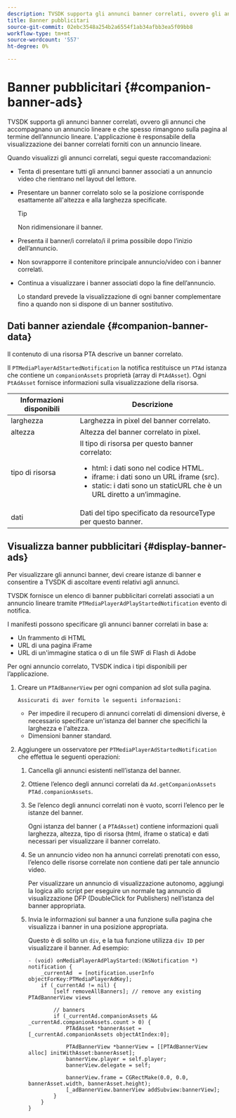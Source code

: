 ```yaml
---
description: TVSDK supporta gli annunci banner correlati, ovvero gli annunci che accompagnano un annuncio lineare e che spesso rimangono sulla pagina al termine dell’annuncio lineare. L'applicazione è responsabile della visualizzazione dei banner correlati forniti con un annuncio lineare.
title: Banner pubblicitari
source-git-commit: 02ebc3548a254b2a6554f1ab34afbb3ea5f09bb8
workflow-type: tm+mt
source-wordcount: '557'
ht-degree: 0%

---
```


# Banner pubblicitari {#companion-banner-ads}

TVSDK supporta gli annunci banner correlati, ovvero gli annunci che accompagnano un annuncio lineare e che spesso rimangono sulla pagina al termine dell’annuncio lineare. L&#39;applicazione è responsabile della visualizzazione dei banner correlati forniti con un annuncio lineare.

Quando visualizzi gli annunci correlati, segui queste raccomandazioni:

* Tenta di presentare tutti gli annunci banner associati a un annuncio video che rientrano nel layout del lettore.
* Presentare un banner correlato solo se la posizione corrisponde esattamente all&#39;altezza e alla larghezza specificate.

  >[!TIP]
  >
  >Non ridimensionare il banner.

* Presenta il banner/i correlato/i il prima possibile dopo l’inizio dell’annuncio.
* Non sovrapporre il contenitore principale annuncio/video con i banner correlati.
* Continua a visualizzare i banner associati dopo la fine dell’annuncio.

  Lo standard prevede la visualizzazione di ogni banner complementare fino a quando non si dispone di un banner sostitutivo.

## Dati banner aziendale {#companion-banner-data}

Il contenuto di una risorsa PTA descrive un banner correlato.

<!--<a id="section_D730B4FD6FD749E9860B6A07FC110552"></a>-->

Il `PTMediaPlayerAdStartedNotification` la notifica restituisce un `PTAd` istanza che contiene un `companionAssets` proprietà (array di `PtAdAsset`).
Ogni `PtAdAsset` fornisce informazioni sulla visualizzazione della risorsa.

<table id="table_760C885E2DCA4BE983CC57FDA7BD5B14"> 
 <thead> 
  <tr> 
   <th colname="col1" class="entry"><b>Informazioni disponibili</b></th> 
   <th colname="col2" class="entry"><b>Descrizione</b></th> 
  </tr> 
 </thead>
 <tbody> 
  <tr> 
   <td colname="col1"> larghezza </td> 
   <td colname="col2"> Larghezza in pixel del banner correlato. </td> 
  </tr> 
  <tr> 
   <td colname="col1"> altezza </td> 
   <td colname="col2"> Altezza del banner correlato in pixel. </td> 
  </tr> 
  <tr> 
   <td colname="col1"> tipo di risorsa </td> 
   <td colname="col2">Il tipo di risorsa per questo banner correlato: 
    <ul id="ul_A067787FE49E4B6095BE0AC1D447DBB3"> 
     <li id="li_02B7224C67004095B3F6E50FD21E507E">html: i dati sono nel codice HTML. </li> 
     <li id="li_5F37E14472424F808C6094F42009E676">iframe: i dati sono un URL iframe (src). </li> 
     <li id="li_76B945007CE842158B5125422765E0B2">static: i dati sono un staticURL che è un URL diretto a un’immagine. </li> 
    </ul> </td> 
  </tr> 
  <tr> 
   <td colname="col1"> dati </td> 
   <td colname="col2"> Dati del tipo specificato da <span class="codeph">resourceType</span> per questo banner. </td> 
  </tr> 
 </tbody> 
</table>

## Visualizza banner pubblicitari {#display-banner-ads}

Per visualizzare gli annunci banner, devi creare istanze di banner e consentire a TVSDK di ascoltare eventi relativi agli annunci.

TVSDK fornisce un elenco di banner pubblicitari correlati associati a un annuncio lineare tramite `PTMediaPlayerAdPlayStartedNotification` evento di notifica.

I manifesti possono specificare gli annunci banner correlati in base a:

* Un frammento di HTML
* URL di una pagina iFrame
* URL di un&#39;immagine statica o di un file SWF di Flash di Adobe

Per ogni annuncio correlato, TVSDK indica i tipi disponibili per l’applicazione.

1. Creare un `PTAdBannerView`  per ogni companion ad slot sulla pagina.

       Assicurati di aver fornito le seguenti informazioni:
   
   * Per impedire il recupero di annunci correlati di dimensioni diverse, è necessario specificare un&#39;istanza del banner che specifichi la larghezza e l&#39;altezza.
   * Dimensioni banner standard.

1. Aggiungere un osservatore per `PTMediaPlayerAdStartedNotification` che effettua le seguenti operazioni:
   1. Cancella gli annunci esistenti nell’istanza del banner.
   1. Ottiene l’elenco degli annunci correlati da `Ad.getCompanionAssets` `PTAd.companionAssets`.
   1. Se l’elenco degli annunci correlati non è vuoto, scorri l’elenco per le istanze del banner.

      Ogni istanza del banner ( a `PTAdAsset`) contiene informazioni quali larghezza, altezza, tipo di risorsa (html, iframe o statica) e dati necessari per visualizzare il banner correlato.
   1. Se un annuncio video non ha annunci correlati prenotati con esso, l’elenco delle risorse correlate non contiene dati per tale annuncio video.

      Per visualizzare un annuncio di visualizzazione autonomo, aggiungi la logica allo script per eseguire un normale tag annuncio di visualizzazione DFP (DoubleClick for Publishers) nell’istanza del banner appropriata.
   1. Invia le informazioni sul banner a una funzione sulla pagina che visualizza i banner in una posizione appropriata.

      Questo è di solito un `div`, e la tua funzione utilizza `div ID` per visualizzare il banner. Ad esempio:

      ```
      - (void) onMediaPlayerAdPlayStarted:(NSNotification *) notification { 
          _currentAd  = [notification.userInfo  objectForKey:PTMediaPlayerAdKey];  
          if (_currentAd != nil) { 
              [self removeAllBanners]; // remove any existing PTAdBannerView views 
      
              // banners 
              if (_currentAd.companionAssets && _currentAd.companionAssets.count > 0) { 
                  PTAdAsset *bannerAsset = [_currentAd.companionAssets objectAtIndex:0]; 
      
                  PTAdBannerView *bannerView = [[PTAdBannerView alloc] initWithAsset:bannerAsset];  
                  bannerView.player = self.player; 
                  bannerView.delegate = self; 
      
                  bannerView.frame = CGRectMake(0.0, 0.0, bannerAsset.width, bannerAsset.height);  
                  [_adBannerView.bannerView addSubview:bannerView]; 
              } 
          } 
      }
      ```
